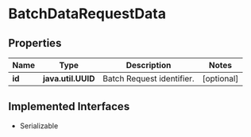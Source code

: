 

# BatchDataRequestData


## Properties

Name | Type | Description | Notes
------------ | ------------- | ------------- | -------------
**id** | **java.util.UUID** | Batch Request identifier. |  [optional]


## Implemented Interfaces

* Serializable


